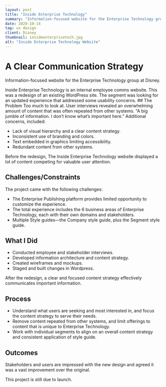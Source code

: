 ```yaml
---
layout: post
title: "Inside Enterprise Technology"
summary: "Information-focused website for the Enterprise Technology group at Disney."
date: 2020-10-14
tag: ux design
client: Disney
thumbnail: insideenterprisetech.jpg
alt: "Inside Enterprise Technology Website"
---
```


# A Clear Communication Strategy
<p class="lead">Information-focused website for the Enterprise Technology group at Disney.</p>
Inside Enterprise Technology is an internal employee comms website. This was a redesign of an existing WordPress site. The segment was looking for an updated experience that addressed some usability concerns. 
## The Problem
Too much to look at. User interviews revealed an overwhelming amount of content that was often repeated from other systems. “A big jumble of information. I don’t know what’s important here.” Additional concerns, included:

* Lack of visual hierarchy and a clear content strategy.
* Inconsistent use of branding and colors.
* Text embedded in graphics limiting accessibility.
* Redundant content from other systems.



Before the redesign, The Inside Enterprise Technology website displayed a lot of content competing for valuable user attention.
## Challenges/Constraints
The project came with the following challenges: 

* The Enterprise Publishing platform provides limited opportunity to customize the experience. 
* The total experience includes the 6 business areas of Enterprise Technology, each with their own domains and stakeholders.
* Multiple Style guides—the Company style guide, plus the Segment style guide.

## What I Did
* Conducted employee and stakeholder interviews.
* Developed information architecture and content strategy.
* Created wireframes and mockups. 
* Staged and built changes in Wordpress.



After the redesign, a clear and focused content strategy effectively communicates important information.
## Process 
* Understand what users are seeking and most interested in, and focus the content strategy to serve their needs.
* Remove content repeated from other systems, and limit offerings to content that is unique to Enterprise Technology.
* Work with individual segments to align on an overall content strategy and consistent application of style guide.

## Outcomes
Stakeholders and users are impressed with the new design and agreed it was a vast improvement over the original. 

This project is still due to launch.

